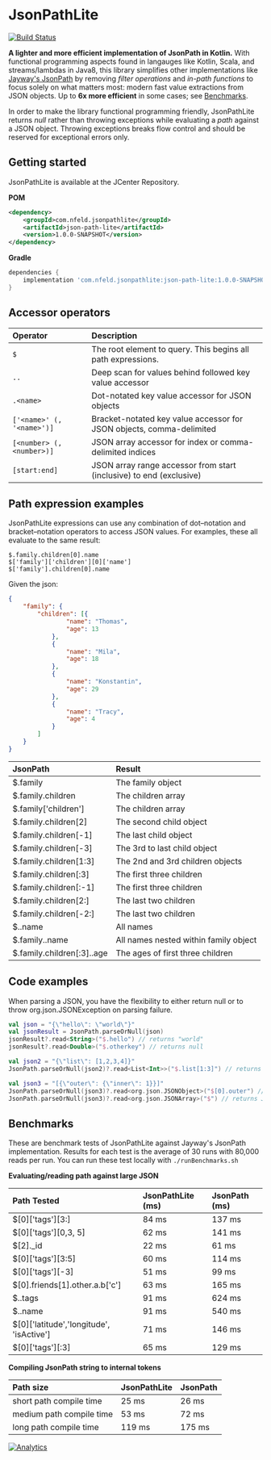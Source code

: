 # JsonPathLite
[![Build Status](https://travis-ci.com/codeniko/JsonPathLite.svg?branch=master)](https://travis-ci.com/codeniko/JsonPathLite)

**A lighter and more efficient implementation of JsonPath in Kotlin.**
With functional programming aspects found in langauges like Kotlin, Scala, and streams/lambdas in Java8, this library simplifies other implementations like [Jayway's JsonPath](https://github.com/json-path/JsonPath) by removing *filter operations* and *in-path functions* to focus solely on what matters most: modern fast value extractions from JSON objects. Up to **6x more efficient** in some cases; see [Benchmarks](#benchmarks).

In order to make the library functional programming friendly, JsonPathLite returns *null* rather than throwing exceptions while evaluating a *path* against a JSON object. Throwing exceptions breaks flow control and should be reserved for exceptional errors only.

## Getting started
JsonPathLite is available at the JCenter Repository.

**POM**
```xml
<dependency>
    <groupId>com.nfeld.jsonpathlite</groupId>
    <artifactId>json-path-lite</artifactId>
    <version>1.0.0-SNAPSHOT</version>
</dependency>
```

**Gradle**
```gradle
dependencies {
    implementation 'com.nfeld.jsonpathlite:json-path-lite:1.0.0-SNAPSHOT'
}
```

## Accessor operators

| Operator                  | Description                                                        |
| :------------------------ | :----------------------------------------------------------------- |
| `$`                       | The root element to query. This begins all path expressions.       |
| `..`                      | Deep scan for values behind followed key value accessor            |
| `.<name>`                 | Dot-notated key value accessor for JSON objects                    |
| `['<name>' (, '<name>')]` | Bracket-notated key value accessor for JSON objects, comma-delimited|
| `[<number> (, <number>)]` | JSON array accessor for index or comma-delimited indices           |
| `[start:end]`             | JSON array range accessor from start (inclusive) to end (exclusive)|

## Path expression examples
JsonPathLite expressions can use any combination of dot–notation and bracket–notation operators to access JSON values. For examples, these all evaluate to the same result:
```text
$.family.children[0].name
$['family']['children'][0]['name']
$['family'].children[0].name
```

Given the json:
```json
{
    "family": {
        "children": [{
                "name": "Thomas",
                "age": 13
            },
            {
                "name": "Mila",
                "age": 18
            },
            {
                "name": "Konstantin",
                "age": 29
            },
            {
                "name": "Tracy",
                "age": 4
            }
        ]
    }
}
```

| JsonPath | Result |
| :------- | :----- |
| $.family                  |  The family object  |
| $.family.children         |  The children array  |
| $.family['children']      |  The children array  |
| $.family.children[2]      |  The second child object  |
| $.family.children[-1]     |  The last child object  |
| $.family.children[-3]     |  The 3rd to last child object  |
| $.family.children[1:3]    |  The 2nd and 3rd children objects |
| $.family.children[:3]     |  The first three children |
| $.family.children[:-1]    |  The first three children |
| $.family.children[2:]     |  The last two children  |
| $.family.children[-2:]    |  The last two children  |
| $..name                   |  All names  |
| $.family..name            |  All names nested within family object  |
| $.family.children[:3]..age     |  The ages of first three children |

## Code examples
When parsing a JSON, you have the flexibility to either return null or to throw org.json.JSONException on parsing failure.
```kotlin
val json = "{\"hello\": \"world\"}"
val jsonResult = JsonPath.parseOrNull(json)
jsonResult?.read<String>("$.hello") // returns "world"
jsonResult?.read<Double>("$.otherkey") // returns null

val json2 = "{\"list\": [1,2,3,4]}"
JsonPath.parseOrNull(json2)?.read<List<Int>>("$.list[1:3]") // returns listOf(2, 3)

val json3 = "[{\"outer\": {\"inner\": 1}}]"
JsonPath.parseOrNull(json3)?.read<org.json.JSONObject>("$[0].outer") // returns JSONObject
JsonPath.parseOrNull(json3)?.read<org.json.JSONArray>("$") // returns JSONArray
```

## Benchmarks
These are benchmark tests of JsonPathLite against Jayway's JsonPath implementation. Results for each test is the average of 30 runs with 80,000 reads per run. You can run these test locally with `./runBenchmarks.sh`

**Evaluating/reading path against large JSON**

| Path Tested | JsonPathLite (ms) | JsonPath (ms) |
| :---------- | :------ | :----- |
|  $[0]['tags'][3:]  |  84 ms |  137 ms |
|  $[0]['tags'][0,3, 5]  |  62 ms |  141 ms |
|  $[2]._id  |  22 ms |  61 ms |
|  $[0]['tags'][3:5]  |  60 ms |  114 ms |
|  $[0]['tags'][-3]  |  51 ms |  99 ms |
|  $[0].friends[1].other.a.b['c']  |  63 ms |  165 ms |
|  $..tags  |  91 ms |  624 ms |
|  $..name  |  91 ms |  540 ms |
|  $[0]['latitude','longitude', 'isActive']  |  71 ms |  146 ms |
|  $[0]['tags'][:3]  |  65 ms |  129 ms |

**Compiling JsonPath string to internal tokens**

| Path size | JsonPathLite | JsonPath |
| :-------- | :----------- | :------- |
|  short path compile time  |  25 ms  |  26 ms  |
|  medium path compile time  |  53 ms  |  72 ms  |
|  long path compile time  |  119 ms  |  175 ms  |

[![Analytics](https://ga-beacon.appspot.com/UA-116910991-3/jsonpathlite/index)](https://github.com/igrigorik/ga-beacon)